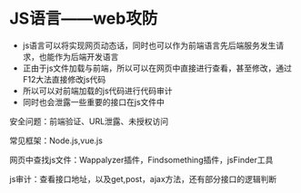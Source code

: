# JS语言——web攻防

- js语言可以将实现网页动态话，同时也可以作为前端语言先后端服务发生请求，也能作为后端开发语言
- 正由于js文件加载与前端，所以可以在网页中直接进行查看，甚至修改，通过F12大法直接修改js代码
- 所以可以对前端加载的js代码进行代码审计
- 同时也会泄露一些重要的接口在js文件中

安全问题：前端验证、URL泄露、未授权访问

常见框架：Node.js,vue.js

网页中查找js文件：Wappalyzer插件，Findsomething插件，jsFinder工具

js审计：查看接口地址，以及get,post，ajax方法，还有部分接口的逻辑判断